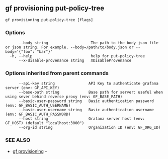 ## gf provisioning put-policy-tree



```
gf provisioning put-policy-tree [flags]
```

### Options

```
      --body string                   The path to the body json file or json string. For example, --body=/path/to/body.json or --body='{"foo": "bar"}'
  -h, --help                          help for put-policy-tree
      --x-disable-provenance string   XDisableProvenance
```

### Options inherited from parent commands

```
      --api-key string               API Key to authenticate grafana server (env: GF_API_KEY)
      --base-path string             Base path for server: useful when using sever behind reverse proxy (env: GF_BASE_PATH)
      --basic-user-password string   Basic authentication password (env: GF_BASIC_AUTH_USERNAME)
      --basic-user-username string   Basic authentication username (env: GF_BASIC_AUTH_PASSWORD)
      --host string                  Grafana server host (env: GF_HOST) (default "localhost:3000")
      --org-id string                Organization ID (env: GF_ORG_ID)
```

### SEE ALSO

* [gf provisioning](gf_provisioning.md)	 - 

